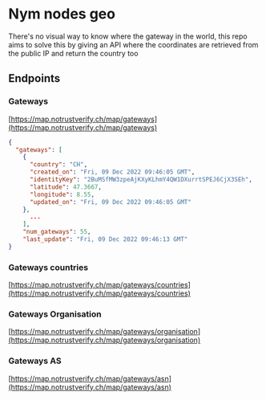 # Nym nodes geo

There's no visual way to know where the gateway in the world, this repo aims to solve this by giving an API where the coordinates are retrieved from the public IP and return the country too


## Endpoints

### Gateways

[https://map.notrustverify.ch/map/gateways](https://map.notrustverify.ch/map/gateways)

```json
{
  "gateways": [
    {
      "country": "CH",
      "created_on": "Fri, 09 Dec 2022 09:46:05 GMT",
      "identityKey": "2BuMSfMW3zpeAjKXyKLhmY4QW1DXurrtSPEJ6CjX3SEh",
      "latitude": 47.3667,
      "longitude": 8.55,
      "updated_on": "Fri, 09 Dec 2022 09:46:05 GMT"
    },
      ...
    ],
    "num_gateways": 55,
    "last_update": "Fri, 09 Dec 2022 09:46:13 GMT"
}
```

### Gateways countries

[https://map.notrustverify.ch/map/gateways/countries](https://map.notrustverify.ch/map/gateways/countries)

### Gateways Organisation

[https://map.notrustverify.ch/map/gateways/organisation](https://map.notrustverify.ch/map/gateways/organisation)

### Gateways AS

[https://map.notrustverify.ch/map/gateways/asn](https://map.notrustverify.ch/map/gateways/asn)
